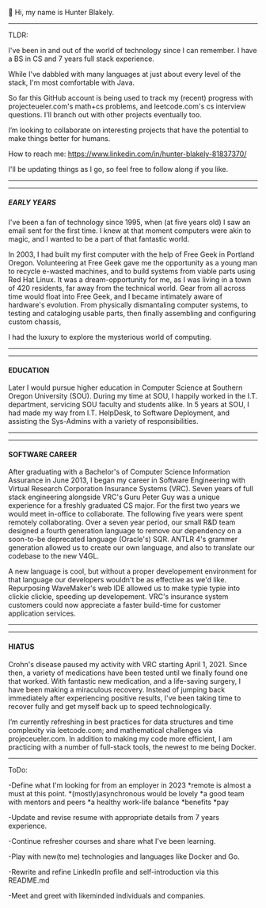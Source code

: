 👋 Hi, my name is Hunter Blakely. 



-------------------------------------
TLDR:

I've been in and out of the world of technology since I can remember. I have a BS in CS and 7 years full stack
experience.

While I've dabbled with many languages at just about every level of the stack, I'm most comfortable with Java.

So far this GitHub account is being used to track my (recent) progress with projecteueler.com's math+cs problems,
and leetcode.com's cs interview questions. I'll branch out with other projects eventually too.

I’m looking to collaborate on interesting projects that have the potential to make things better for humans.

How to reach me: https://www.linkedin.com/in/hunter-blakely-81837370/

I'll be updating things as I go, so feel free to follow along if you like.

-------------------------------------


-------------------------------------
##### EARLY YEARS #####

  I've been a fan of technology since 1995, when (at five years old) I saw an email sent for the first time. 
I knew at that moment computers were akin to magic, and I wanted to be a part of that fantastic world.

  In 2003, I had built my first computer with the help of Free Geek in Portland Oregon. 
Volunteering at Free Geek gave me the opportunity as a young man to recycle e-wasted machines, and to
build systems from viable parts using Red Hat Linux. It was a dream-opportunity for me, as I was living
in a town of 420 residents, far away from the technical world. Gear from all across time would float into
Free Geek, and I became intimately aware of hardware's evolution. From physically dismantaling computer
systems, to testing and cataloging usable parts, then finally assembling and configuring custom chassis,

I had the luxury to explore the mysterious world of computing.

-------------------------------------

-------------------------------------
#### EDUCATION ####
  Later I would pursue higher education in Computer Science at Southern Oregon University (SOU).
During my time at SOU, I happily worked in the I.T. department, servicing SOU faculty and students alike.
In 5 years at SOU, I had made my way from I.T. HelpDesk, to Software Deployment, and assisting 
the Sys-Admins with a variety of responsibilities. 

-------------------------------------

-------------------------------------
#### SOFTWARE CAREER ####
  After graduating with a Bachelor's of Computer Science Information Assurance in June 2013, 
I began my career in Software Engineering with Virtual Research Corporation Insurance Systems (VRC). 
Seven years of full stack engineering alongside VRC's Guru Peter Guy was a unique experience for a 
freshly graduated CS major. For the first two years we would meet in-office to collaborate. The 
following five years were spent remotely collaborating. Over a seven year period, our small R&D
team designed a fourth generation language to remove our dependency on a soon-to-be deprecated
language (Oracle's) SQR. ANTLR 4's grammer generation allowed us to create our own language,
and also to translate our codebase to the new V4GL. 

A new language is cool, but without a proper developement environment for that language our developers 
wouldn't be as effective as we'd like. Repurposing WaveMaker's web IDE allowed us to make typie typie 
into clickie clickie, speeding up developement. VRC's insurance system customers could now appreciate
a faster build-time for customer application services.

-------------------------------------

-------------------------------------
#### HIATUS ####
  Crohn's disease paused my activity with VRC starting April 1, 2021. Since then, a variety of medications
have been tested until we finally found one that worked. With fantastic new medication, and a life-saving
surgery, I have been making a miraculous recovery. Instead of jumping back immediately after experiencing
positive results, I've been taking time to recover fully and get myself back up to speed technologically.

  I’m currently refreshing in best practices for data structures and time complexity via leetcode.com; and
mathematical challenges via projeceueler.com. In addition to making my code more efficient, I am
practicing with a number of full-stack tools, the newest to me being Docker. 

-------------------------------------


ToDo: 

-Define what I'm looking for from an employer in 2023
  *remote is almost a must at this point.
  *(mostly)asynchronous would be lovely
  *a good team with mentors and peers
  *a healthy work-life balance
  *benefits
  *pay

-Update and revise resume with appropriate details from 7 years experience.

-Continue refresher courses and share what I've been learning.

-Play with new(to me) technologies and languages like Docker and Go.

-Rewrite and refine LinkedIn profile and self-introduction via this README.md

-Meet and greet with likeminded individuals and companies.
